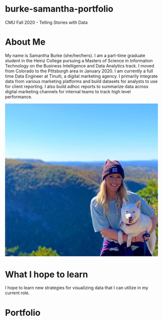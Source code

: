 # burke-samantha-portfolio
CMU Fall 2020 - Telling Stories with Data 
<br>
# About Me
My name is Samantha Burke (she/her/hers). I am a part-time graduate student in the Heinz College pursuing a Masters of Science in Information Technology on the Business Intelligence and Data Analytics track. I moved from Colorado to the Pittsburgh area in January 2020. I am currently a full time Data Engineer at Tinuiti, a digital marketing agency. I primarily integrate data from various marketing platforms and build datasets for analysts to use for client reporting. 
I also build adhoc reports to summarize data across digital marketing channels for internal teams to track high level performance. 
<br>

![image](about_me.JPG)

# What I hope to learn
I hope to learn new strategies for visualizing data that I can utilize in my current role. 
<br>

# Portfolio
